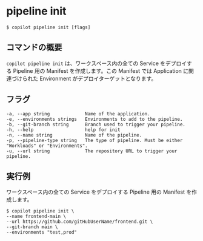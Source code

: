 # pipeline init
```console
$ copilot pipeline init [flags]
```

## コマンドの概要
`copilot pipeline init` は、ワークスペース内の全ての Service をデプロイする Pipeline 用の Manifest を作成します。この Manifest では Application に関連づけられた Environment がデプロイターゲットとなります。

## フラグ
```
-a, --app string             Name of the application.
-e, --environments strings   Environments to add to the pipeline.
-b, --git-branch string      Branch used to trigger your pipeline.
-h, --help                   help for init
-n, --name string            Name of the pipeline.
-p, --pipeline-type string   The type of pipeline. Must be either "Workloads" or "Environments".
-u, --url string             The repository URL to trigger your pipeline.
```

## 実行例
ワークスペース内の全ての Service をデプロイする Pipeline 用の Manifest を作成します。
```console
$ copilot pipeline init \
--name frontend-main \
--url https://github.com/gitHubUserName/frontend.git \
--git-branch main \
--environments "test,prod" 
```
